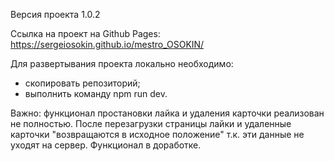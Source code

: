 Версия проекта 1.0.2

Ссылка на проект на Github Pages:
https://sergeiosokin.github.io/mestro_OSOKIN/

Для развертывания проекта локально необходимо:
- скопировать репозиторий;
- выполнить команду npm run dev. 

Важно:
функционал простановки лайка и удаления карточки реализован не полностью. 
После перезагрузки страницы лайки и удаленные карточки "возвращаются в исходное положение" т.к. эти данные не уходят на сервер.
Функционал в доработке.